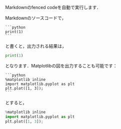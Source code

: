 Markdownのfenced codeを自動で実行します．

Markdownのソースコードで，

~~~
```python
print(1)
```
~~~

と書くと，出力される結果は，

```python
print(1)
```

となります．Matplotlibの図を出力することも可能です：


~~~
```python
%matplotlib inline
import matplotlib.pyplot as plt
plt.plot([1, 3]);
```
~~~

とすると，


```python
%matplotlib inline
import matplotlib.pyplot as plt
plt.plot([1, 3]);
```
